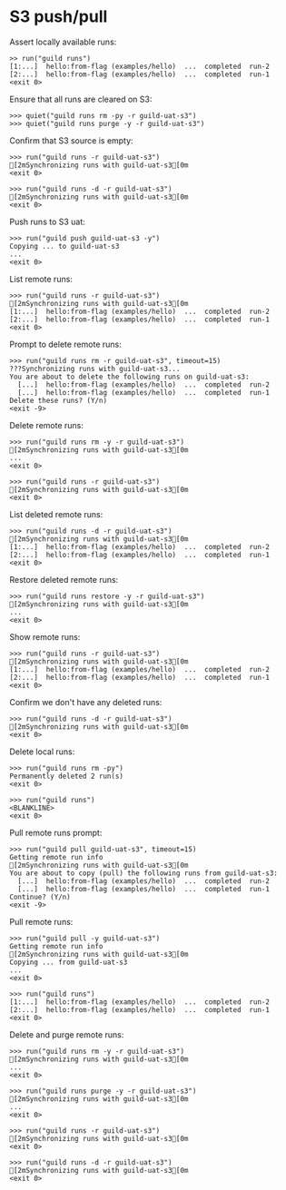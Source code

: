 # S3 push/pull

Assert locally available runs:

    >> run("guild runs")
    [1:...]  hello:from-flag (examples/hello)  ...  completed  run-2
    [2:...]  hello:from-flag (examples/hello)  ...  completed  run-1
    <exit 0>

Ensure that all runs are cleared on S3:

    >>> quiet("guild runs rm -py -r guild-uat-s3")
    >>> quiet("guild runs purge -y -r guild-uat-s3")

Confirm that S3 source is empty:

    >>> run("guild runs -r guild-uat-s3")
    [2mSynchronizing runs with guild-uat-s3[0m
    <exit 0>

    >>> run("guild runs -d -r guild-uat-s3")
    [2mSynchronizing runs with guild-uat-s3[0m
    <exit 0>

Push runs to S3 uat:

    >>> run("guild push guild-uat-s3 -y")
    Copying ... to guild-uat-s3
    ...
    <exit 0>

List remote runs:

    >>> run("guild runs -r guild-uat-s3")
    [2mSynchronizing runs with guild-uat-s3[0m
    [1:...]  hello:from-flag (examples/hello)  ...  completed  run-2
    [2:...]  hello:from-flag (examples/hello)  ...  completed  run-1
    <exit 0>

Prompt to delete remote runs:

    >>> run("guild runs rm -r guild-uat-s3", timeout=15)
    ???Synchronizing runs with guild-uat-s3...
    You are about to delete the following runs on guild-uat-s3:
      [...]  hello:from-flag (examples/hello)  ...  completed  run-2
      [...]  hello:from-flag (examples/hello)  ...  completed  run-1
    Delete these runs? (Y/n)
    <exit -9>

Delete remote runs:

    >>> run("guild runs rm -y -r guild-uat-s3")
    [2mSynchronizing runs with guild-uat-s3[0m
    ...
    <exit 0>

    >>> run("guild runs -r guild-uat-s3")
    [2mSynchronizing runs with guild-uat-s3[0m
    <exit 0>

List deleted remote runs:

    >>> run("guild runs -d -r guild-uat-s3")
    [2mSynchronizing runs with guild-uat-s3[0m
    [1:...]  hello:from-flag (examples/hello)  ...  completed  run-2
    [2:...]  hello:from-flag (examples/hello)  ...  completed  run-1
    <exit 0>

Restore deleted remote runs:

    >>> run("guild runs restore -y -r guild-uat-s3")
    [2mSynchronizing runs with guild-uat-s3[0m
    ...
    <exit 0>

Show remote runs:

    >>> run("guild runs -r guild-uat-s3")
    [2mSynchronizing runs with guild-uat-s3[0m
    [1:...]  hello:from-flag (examples/hello)  ...  completed  run-2
    [2:...]  hello:from-flag (examples/hello)  ...  completed  run-1
    <exit 0>

Confirm we don't have any deleted runs:

    >>> run("guild runs -d -r guild-uat-s3")
    [2mSynchronizing runs with guild-uat-s3[0m
    <exit 0>

Delete local runs:

    >>> run("guild runs rm -py")
    Permanently deleted 2 run(s)
    <exit 0>

    >>> run("guild runs")
    <BLANKLINE>
    <exit 0>

Pull remote runs prompt:

    >>> run("guild pull guild-uat-s3", timeout=15)
    Getting remote run info
    [2mSynchronizing runs with guild-uat-s3[0m
    You are about to copy (pull) the following runs from guild-uat-s3:
      [...]  hello:from-flag (examples/hello)  ...  completed  run-2
      [...]  hello:from-flag (examples/hello)  ...  completed  run-1
    Continue? (Y/n)
    <exit -9>

Pull remote runs:

    >>> run("guild pull -y guild-uat-s3")
    Getting remote run info
    [2mSynchronizing runs with guild-uat-s3[0m
    Copying ... from guild-uat-s3
    ...
    <exit 0>

    >>> run("guild runs")
    [1:...]  hello:from-flag (examples/hello)  ...  completed  run-2
    [2:...]  hello:from-flag (examples/hello)  ...  completed  run-1
    <exit 0>

Delete and purge remote runs:

    >>> run("guild runs rm -y -r guild-uat-s3")
    [2mSynchronizing runs with guild-uat-s3[0m
    ...
    <exit 0>

    >>> run("guild runs purge -y -r guild-uat-s3")
    [2mSynchronizing runs with guild-uat-s3[0m
    ...
    <exit 0>

    >>> run("guild runs -r guild-uat-s3")
    [2mSynchronizing runs with guild-uat-s3[0m
    <exit 0>

    >>> run("guild runs -d -r guild-uat-s3")
    [2mSynchronizing runs with guild-uat-s3[0m
    <exit 0>
